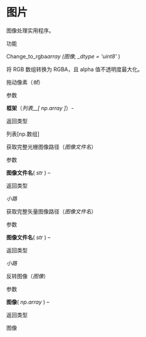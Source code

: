 # 图片

图像处理实用程序。

功能

Change_to_rgba*array (*图像*, \_dtype = 'uint8'* )

将 RGB 数组转换为 RGBA，且 alpha 值不透明度最大化。

拖动像素（_帧_）

参数

**框架**（_列表\_\_\[_ _np.array_ _\]_）-

返回类型

列表\[np.数组\]

获取完整光栅图像路径（_图像文件名_）

参数

**图像文件名**( _str_ ) –

返回类型

_小路_

获取完整矢量图像路径（_图像文件名_）

参数

**图像文件名**( _str_ ) –

返回类型

_小路_

反转图像（_图像_）

参数

**图像**( _np.array_ ) –

返回类型

图像
